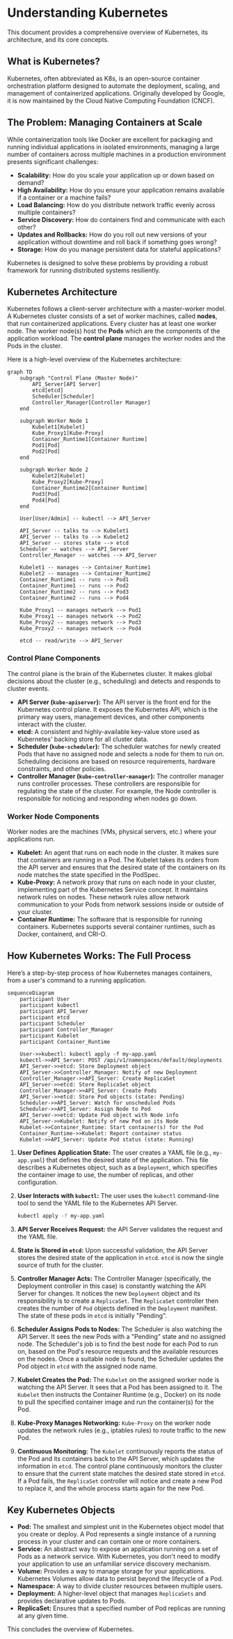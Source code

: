 # Understanding Kubernetes

This document provides a comprehensive overview of Kubernetes, its architecture, and its core concepts.

## What is Kubernetes?

Kubernetes, often abbreviated as K8s, is an open-source container orchestration platform designed to automate the deployment, scaling, and management of containerized applications. Originally developed by Google, it is now maintained by the Cloud Native Computing Foundation (CNCF).

## The Problem: Managing Containers at Scale

While containerization tools like Docker are excellent for packaging and running individual applications in isolated environments, managing a large number of containers across multiple machines in a production environment presents significant challenges:

*   **Scalability:** How do you scale your application up or down based on demand?
*   **High Availability:** How do you ensure your application remains available if a container or a machine fails?
*   **Load Balancing:** How do you distribute network traffic evenly across multiple containers?
*   **Service Discovery:** How do containers find and communicate with each other?
*   **Updates and Rollbacks:** How do you roll out new versions of your application without downtime and roll back if something goes wrong?
*   **Storage:** How do you manage persistent data for stateful applications?

Kubernetes is designed to solve these problems by providing a robust framework for running distributed systems resiliently.

## Kubernetes Architecture

Kubernetes follows a client-server architecture with a master-worker model. A Kubernetes cluster consists of a set of worker machines, called **nodes**, that run containerized applications. Every cluster has at least one worker node. The worker node(s) host the **Pods** which are the components of the application workload. The **control plane** manages the worker nodes and the Pods in the cluster.

Here is a high-level overview of the Kubernetes architecture:

```mermaid
graph TD
    subgraph "Control Plane (Master Node)"
        API_Server[API Server]
        etcd[etcd]
        Scheduler[Scheduler]
        Controller_Manager[Controller Manager]
    end

    subgraph Worker Node 1
        Kubelet1[Kubelet]
        Kube_Proxy1[Kube-Proxy]
        Container_Runtime1[Container Runtime]
        Pod1[Pod]
        Pod2[Pod]
    end

    subgraph Worker Node 2
        Kubelet2[Kubelet]
        Kube_Proxy2[Kube-Proxy]
        Container_Runtime2[Container Runtime]
        Pod3[Pod]
        Pod4[Pod]
    end

    User[User/Admin] -- kubectl --> API_Server

    API_Server -- talks to --> Kubelet1
    API_Server -- talks to --> Kubelet2
    API_Server -- stores state --> etcd
    Scheduler -- watches --> API_Server
    Controller_Manager -- watches --> API_Server

    Kubelet1 -- manages --> Container_Runtime1
    Kubelet2 -- manages --> Container_Runtime2
    Container_Runtime1 -- runs --> Pod1
    Container_Runtime1 -- runs --> Pod2
    Container_Runtime2 -- runs --> Pod3
    Container_Runtime2 -- runs --> Pod4

    Kube_Proxy1 -- manages network --> Pod1
    Kube_Proxy1 -- manages network --> Pod2
    Kube_Proxy2 -- manages network --> Pod3
    Kube_Proxy2 -- manages network --> Pod4

    etcd -- read/write --> API_Server
```

### Control Plane Components

The control plane is the brain of the Kubernetes cluster. It makes global decisions about the cluster (e.g., scheduling) and detects and responds to cluster events.

*   **API Server (`kube-apiserver`):** The API server is the front end for the Kubernetes control plane. It exposes the Kubernetes API, which is the primary way users, management devices, and other components interact with the cluster.
*   **etcd:** A consistent and highly-available key-value store used as Kubernetes' backing store for all cluster data.
*   **Scheduler (`kube-scheduler`):** The scheduler watches for newly created Pods that have no assigned node and selects a node for them to run on. Scheduling decisions are based on resource requirements, hardware constraints, and other policies.
*   **Controller Manager (`kube-controller-manager`):** The controller manager runs controller processes. These controllers are responsible for regulating the state of the cluster. For example, the Node controller is responsible for noticing and responding when nodes go down.

### Worker Node Components

Worker nodes are the machines (VMs, physical servers, etc.) where your applications run.

*   **Kubelet:** An agent that runs on each node in the cluster. It makes sure that containers are running in a Pod. The Kubelet takes its orders from the API server and ensures that the desired state of the containers on its node matches the state specified in the PodSpec.
*   **Kube-Proxy:** A network proxy that runs on each node in your cluster, implementing part of the Kubernetes Service concept. It maintains network rules on nodes. These network rules allow network communication to your Pods from network sessions inside or outside of your cluster.
*   **Container Runtime:** The software that is responsible for running containers. Kubernetes supports several container runtimes, such as Docker, containerd, and CRI-O.

## How Kubernetes Works: The Full Process

Here’s a step-by-step process of how Kubernetes manages containers, from a user's command to a running application.

```mermaid
sequenceDiagram
    participant User
    participant kubectl
    participant API_Server
    participant etcd
    participant Scheduler
    participant Controller_Manager
    participant Kubelet
    participant Container_Runtime

    User->>kubectl: kubectl apply -f my-app.yaml
    kubectl->>API_Server: POST /api/v1/namespaces/default/deployments
    API_Server->>etcd: Store Deployment object
    API_Server->>Controller_Manager: Notify of new Deployment
    Controller_Manager->>API_Server: Create ReplicaSet
    API_Server->>etcd: Store ReplicaSet object
    Controller_Manager->>API_Server: Create Pods
    API_Server->>etcd: Store Pod objects (state: Pending)
    Scheduler->>API_Server: Watch for unscheduled Pods
    Scheduler->>API_Server: Assign Node to Pod
    API_Server->>etcd: Update Pod object with Node info
    API_Server->>Kubelet: Notify of new Pod on its Node
    Kubelet->>Container_Runtime: Start container(s) for the Pod
    Container_Runtime->>Kubelet: Report container status
    Kubelet->>API_Server: Update Pod status (state: Running)
```

1.  **User Defines Application State:** The user creates a YAML file (e.g., `my-app.yaml`) that defines the desired state of the application. This file describes a Kubernetes object, such as a `Deployment`, which specifies the container image to use, the number of replicas, and other configuration.

2.  **User Interacts with `kubectl`:** The user uses the `kubectl` command-line tool to send the YAML file to the Kubernetes API Server.
    ```bash
    kubectl apply -f my-app.yaml
    ```

3.  **API Server Receives Request:** the API Server validates the request and the YAML file.

4.  **State is Stored in `etcd`:** Upon successful validation, the API Server stores the desired state of the application in `etcd`. `etcd` is now the single source of truth for the cluster.

5.  **Controller Manager Acts:** The Controller Manager (specifically, the Deployment controller in this case) is constantly watching the API Server for changes. It notices the new `Deployment` object and its responsibility is to create a `ReplicaSet`. The `ReplicaSet` controller then creates the number of `Pod` objects defined in the `Deployment` manifest. The state of these pods in `etcd` is initially "Pending".

6.  **Scheduler Assigns Pods to Nodes:** The Scheduler is also watching the API Server. It sees the new Pods with a "Pending" state and no assigned node. The Scheduler's job is to find the best node for each Pod to run on, based on the Pod's resource requests and the available resources on the nodes. Once a suitable node is found, the Scheduler updates the Pod object in `etcd` with the assigned node name.

7.  **Kubelet Creates the Pod:** The `Kubelet` on the assigned worker node is watching the API Server. It sees that a Pod has been assigned to it. The `Kubelet` then instructs the Container Runtime (e.g., Docker) on its node to pull the specified container image and run the container(s) for the Pod.

8.  **Kube-Proxy Manages Networking:** `Kube-Proxy` on the worker node updates the network rules (e.g., iptables rules) to route traffic to the new Pod.

9.  **Continuous Monitoring:** The `Kubelet` continuously reports the status of the Pod and its containers back to the API Server, which updates the information in `etcd`. The control plane continuously monitors the cluster to ensure that the current state matches the desired state stored in `etcd`. If a Pod fails, the `ReplicaSet` controller will notice and create a new Pod to replace it, and the whole process starts again for the new Pod.

## Key Kubernetes Objects

*   **Pod:** The smallest and simplest unit in the Kubernetes object model that you create or deploy. A Pod represents a single instance of a running process in your cluster and can contain one or more containers.
*   **Service:** An abstract way to expose an application running on a set of Pods as a network service. With Kubernetes, you don't need to modify your application to use an unfamiliar service discovery mechanism.
*   **Volume:** Provides a way to manage storage for your applications. Kubernetes Volumes allow data to persist beyond the lifecycle of a Pod.
*   **Namespace:** A way to divide cluster resources between multiple users.
*   **Deployment:** A higher-level object that manages `ReplicaSets` and provides declarative updates to Pods.
*   **ReplicaSet:** Ensures that a specified number of Pod replicas are running at any given time.

This concludes the overview of Kubernetes.
